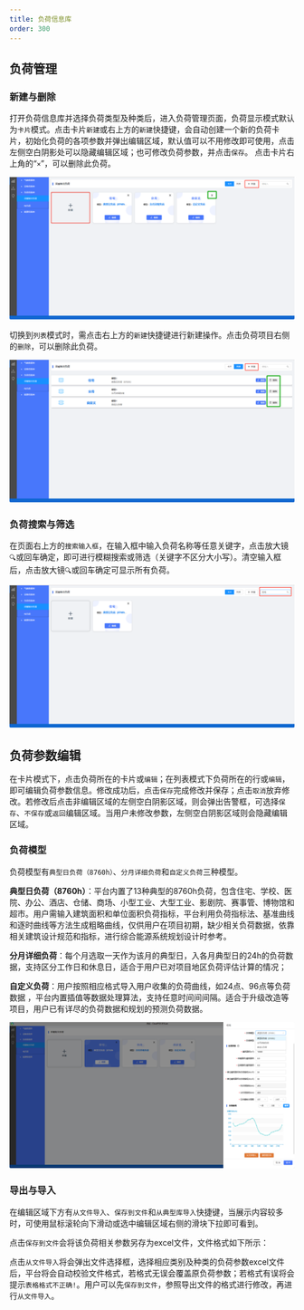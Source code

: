 ```yaml
---
title: 负荷信息库
order: 300
---
```




## 负荷管理

### 新建与删除

打开负荷信息库并选择负荷类型及种类后，进入负荷管理页面，负荷显示模式默认为`卡片`模式。点击卡片`新建`或右上方的`新建`快捷键，会自动创建一个新的负荷卡片，初始化负荷的各项参数并弹出编辑区域，默认值可以不用修改即可使用，点击左侧空白阴影处可以隐藏编辑区域；也可修改负荷参数，并点击`保存`。
点击卡片右上角的“`×`”，可以删除此负荷。

![新建与删除](./建模仿真-1负荷-新建.png "新建与删除")

切换到`列表`模式时，需点击右上方的`新建`快捷键进行新建操作。点击负荷项目右侧的`删除`，可以删除此负荷。

![新建与删除](./建模仿真-1负荷-新建1.png "新建与删除")

### 负荷搜索与筛选

在页面右上方的`搜索输入框`，在输入框中输入负荷名称等任意关键字，点击放大镜`🔍`或回车确定，即可进行模糊搜索或筛选（关键字不区分大小写）。清空输入框后，点击放大镜`🔍`或回车确定可显示所有负荷。


![搜索](./建模仿真-1负荷-搜索.png "搜索")


## 负荷参数编辑

在卡片模式下，点击负荷所在的卡片或`编辑`；在列表模式下负荷所在的行或`编辑`，即可编辑负荷参数信息。修改成功后，点击`保存`完成修改并保存；点击`取消`放弃修改。若修改后点击非编辑区域的左侧空白阴影区域，则会弹出告警框，可选择`保存`、`不保存`或`返回`编辑区域。当用户未修改参数，左侧空白阴影区域则会隐藏编辑区域。

### 负荷模型

负荷模型有`典型日负荷（8760h）`、`分月详细负荷`和`自定义负荷`三种模型。

**典型日负荷（8760h）**：平台内置了13种典型的8760h负荷，包含住宅、学校、医院、办公、酒店、仓储、商场、小型工业、大型工业、影剧院、赛事管、博物馆和超市。用户需输入建筑面积和单位面积负荷指标，平台利用负荷指标法、基准曲线和逐时曲线等方法生成粗略曲线，仅供用户在项目初期，缺少相关负荷数据，依靠相关建筑设计规范和指标，进行综合能源系统规划设计时参考。

**分月详细负荷**：每个月选取一天作为该月的典型日，入各月典型日的24h的负荷数据，支持区分工作日和休息日，适合于用户已对项目地区负荷评估计算的情况；

**自定义负荷**：用户按照相应格式导入用户收集的负荷曲线，如24点、96点等负荷数据 ，平台内置插值等数据处理算法，支持任意时间间间隔。适合于升级改造等项目，用户已有详尽的负荷数据和规划的预测负荷数据。

![模型](./建模仿真-1负荷-模型.png "模型")

### 导出与导入
在编辑区域下方有`从文件导入`、`保存到文件`和`从典型库导入`快捷键，当展示内容较多时，可使用鼠标滚轮向下滑动或选中编辑区域右侧的滑块下拉即可看到。

点击`保存到文件`会将该负荷相关参数另存为excel文件，文件格式如下所示：

点击`从文件导入`将会弹出文件选择框，选择相应类别及种类的负荷参数excel文件后，平台将会自动校验文件格式，若格式无误会覆盖原负荷参数；若格式有误将会提示`表格格式不正确!`。用户可以先`保存到文件`，参照导出文件的格式进行修改，再进行`从文件导入`。


